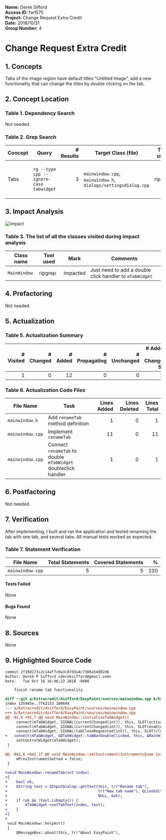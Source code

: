 **Name:** Derek Sifford \
**Access ID:** fw1575 \
**Project:** Change Request Extra Credit \
**Date:** 2018/10/31 \
**Group Number:** 4

# Change Request Extra Credit

## 1. Concepts

Tabs of the image region have default titles "Untitled Image", add a new functionality that can change the titles by double clicking on the tab.

## 2. Concept Location

### Table 1. Dependency Search

Not needed.

### Table 2. Grep Search

| Concept | Query                                   | # Results | Target Class (file)                                            | Tool used | Comments                                                                           |
| ------- | --------------------------------------- | --------: | -------------------------------------------------------------- | --------- | ---------------------------------------------------------------------------------- |
| Tabs    | `rg --type cpp --ignore-case tabwidget` |         3 | `mainwindow.cpp`, `mainwindow.h`, `dialogs/settingsdialog.cpp` | ripgrep   | `mTabWidget` in `mainwindow.cpp` looks like the only place I need to make changes. |

## 3. Impact Analysis

![impact]

### Table 3. The list of all the classes visited during impact analysis

| Class name   | Tool used | Mark     | Comments                                                |
| ------------ | --------- | -------- | ------------------------------------------------------- |
| `MainWindow` | ripgrep   | impacted | Just need to add a double click handler to `mTabWidget` |

## 4. Prefactoring

Not needed.

## 5. Actualization

### Table 5. Actualization Summary

| # Visited | # Changed | # Added | # Propagating | # Unchanged | # Added to Changed Set |
| --------: | --------: | ------: | ------------: | ----------: | ---------------------: |
|         1 |         0 |      12 |             0 |           0 |                     12 |

### Table 6. Actualization Code Files

| File Name        | Task                                                           | Lines Added | Lines Deleted | Lines Total |
| ---------------- | -------------------------------------------------------------- | ----------: | ------------: | ----------: |
| `mainwindow.h`   | Add `renameTab` method definition                              |           1 |             0 |           1 |
| `mainwindow.cpp` | Implement `renameTab`                                          |          11 |             0 |          11 |
| `mainwindow.cpp` | Connect `renameTab` to double `mTabWidget` doubleclick handler |           1 |             0 |           1 |

## 6. Postfactoring

Not needed.

## 7. Verification

After implementing, I built and ran the application and tested renaming the tab with one tab, and several tabs. All manual tests worked as expected.

### Table 7. Statement Verification

| File Name        | Total Statements | Covered Statements |   % |
| ---------------- | ---------------: | -----------------: | --: |
| `mainwindow.cpp` |                5 |                  5 | 100 |

#### Tests Failed

None

#### Bugs Found

None

## 8. Sources

None

## 9. Highlighted Source Code

```diff
commit 2f19d173c2c14af7c0a3c87d3a4c7308a54d02d6
Author: Derek P Sifford <dereksifford@gmail.com>
Date:   Tue Oct 16 16:46:22 2018 -0400

    finish rename tab functionality

diff --git a/Extracredit/dsifford/EasyPaint/sources/mainwindow.cpp b/Extracredit/dsifford/EasyPaint/sources/mainwindow.cpp
index 135945e..7f62153 100644
--- a/Extracredit/dsifford/EasyPaint/sources/mainwindow.cpp
+++ b/Extracredit/dsifford/EasyPaint/sources/mainwindow.cpp
@@ -91,6 +91,7 @@ void MainWindow::initializeTabWidget()
     connect(mTabWidget, SIGNAL(currentChanged(int)), this, SLOT(activateTab(int)));
     connect(mTabWidget, SIGNAL(currentChanged(int)), this, SLOT(enableActions(int)));
     connect(mTabWidget, SIGNAL(tabCloseRequested(int)), this, SLOT(closeTab(int)));
+	connect(mTabWidget, &QTabWidget::tabBarDoubleClicked, this, &MainWindow::renameTab);
     setCentralWidget(mTabWidget);
 }
 
@@ -841,6 +842,17 @@ void MainWindow::setInstrument(InstrumentsEnum instrument)
     mPrevInstrumentSetted = false;
 }
 
+void MainWindow::renameTab(int index)
+{
+    bool ok;
+    QString text = QInputDialog::getText(this, tr("Rename tab"),
+                                         tr("New tab name"), QLineEdit::Normal,
+                                         NULL, &ok);
+    if (ok && !text.isEmpty()) {
+        mTabWidget->setTabText(index, text);
+    }
+}
+
 void MainWindow::helpAct()
 {
     QMessageBox::about(this, tr("About EasyPaint"),
```

[impact]: ./bin/impact.png
